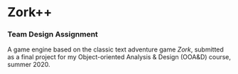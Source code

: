 # Zork++
### Team Design Assignment
A game engine based on the classic text adventure game _Zork_, submitted as a final project for my Object-oriented Analysis & Design (OOA&D) course, summer 2020.
